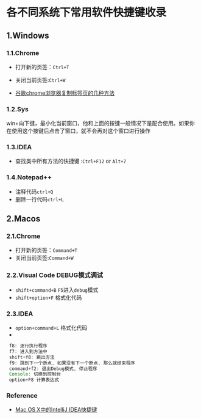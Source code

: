 # 各不同系统下常用软件快捷键收录

## 1.Windows

### 1.1.Chrome

- 打开新的页签：`Ctrl+T`
- 关闭当前页签:`Ctrl+W`

- [谷歌chrome浏览器复制标签页的几种方法](https://blog.csdn.net/superit401/article/details/78505313)

### 1.2.Sys

win+向下键，最小化当前窗口，他和上面的按键一般情况下是配合使用。如果你在使用这个按键后点击了窗口，就不会再对这个窗口进行操作

### 1.3.IDEA

- 查找类中所有方法的快捷键 :`Ctrl+F12`  or `Alt+7`

###  1.4.Notepad++

- 注释代码`ctrl+Q`  
- 删除一行代码`ctrl+L`



## 2.Macos

### 2.1.Chrome

- 打开新的页签：`Command+T`
- 关闭当前页签:`Command+W`



### 2.2.Visual Code DEBUG模式调试

- `shift+command+B`    `F5`进入`debug`模式
- `shift+option+F` 格式化代码



### 2.3.IDEA

- `option+command+L` 格式化代码
- 

```java
 f8: 逐行执行程序
 f7: 进入到方法中
 shift+f8: 跳出方法
 f9: 跳到下一个断点, 如果没有下一个断点, 那么就结束程序
 command+f2: 退出Debug模式, 停止程序
 Console: 切换到控制台
 option+F8 计算表达式
```





### Reference

- [Mac OS X中的IntelliJ IDEA快捷键](https://blog.csdn.net/u014292162/article/details/78877714)

